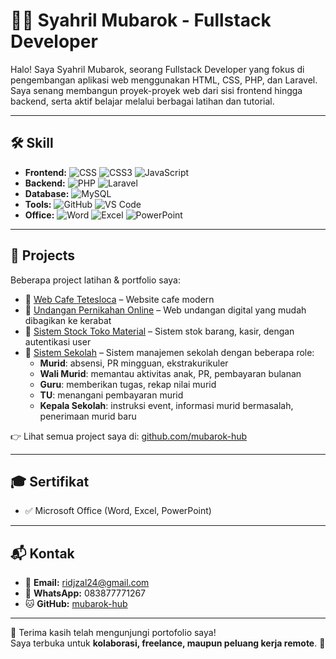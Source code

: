 # 👨‍💻 Syahril Mubarok - Fullstack Developer

Halo! Saya Syahril Mubarok, seorang Fullstack Developer yang fokus di pengembangan aplikasi web menggunakan HTML, CSS, PHP, dan Laravel. Saya senang membangun proyek-proyek web dari sisi frontend hingga backend, serta aktif belajar melalui berbagai latihan dan tutorial.

---

## 🛠️ Skill
-  **Frontend:**  ![CSS](https://img.shields.io/badge/HTML-E34F26?style=for-the-badge&logo=html5&logoColor=white)  ![CSS3](https://img.shields.io/badge/CSS-1572B6?style=for-the-badge&logo=css3&logoColor=white)  ![JavaScript](https://img.shields.io/badge/JavaScript-F7DF1E?style=for-the-badge&logo=javascript&logoColor=black) 
- **Backend:**  ![PHP](https://img.shields.io/badge/PHP-777BB4?style=for-the-badge&logo=php&logoColor=white)  ![Laravel](https://img.shields.io/badge/Laravel-FF2D20?style=for-the-badge&logo=laravel&logoColor=white)  
- **Database:**  ![MySQL](https://img.shields.io/badge/MySQL-4479A1?style=for-the-badge&logo=mysql&logoColor=white)  
- **Tools:**  ![GitHub](https://img.shields.io/badge/GitHub-181717?style=for-the-badge&logo=github&logoColor=white)  ![VS Code](https://img.shields.io/badge/VS%20Code-0078d7?style=for-the-badge&logo=visual-studio-code&logoColor=white)  
- **Office:**  ![Word](https://img.shields.io/badge/Microsoft_Word-2B579A?style=for-the-badge&logo=microsoft-word&logoColor=white)  ![Excel](https://img.shields.io/badge/Microsoft_Excel-217346?style=for-the-badge&logo=microsoft-excel&logoColor=white)  ![PowerPoint](https://img.shields.io/badge/Microsoft_PowerPoint-B7472A?style=for-the-badge&logo=microsoft-powerpoint&logoColor=white)

---

## 📂 Projects
Beberapa project latihan & portfolio saya:

- 🔹 [Web Cafe Tetesloca](https://github.com/mubarok-hub/web_cafe_tetesloca) – Website cafe modern  
- 🔹 [Undangan Pernikahan Online](https://github.com/mubarok-hub/Undangan_pernikahan_online) – Web undangan digital yang mudah dibagikan ke kerabat  
- 🔹 [Sistem Stock Toko Material](https://github.com/mubarok-hub/Sistem_stock_toko_matrial) – Sistem stok barang, kasir, dengan autentikasi user  
- 🔹 [Sistem Sekolah](https://github.com/mubarok-hub/Sistem_sekolah) – Sistem manajemen sekolah dengan beberapa role:
  - **Murid**: absensi, PR mingguan, ekstrakurikuler  
  - **Wali Murid**: memantau aktivitas anak, PR, pembayaran bulanan  
  - **Guru**: memberikan tugas, rekap nilai murid  
  - **TU**: menangani pembayaran murid  
  - **Kepala Sekolah**: instruksi event, informasi murid bermasalah, penerimaan murid baru

👉 Lihat semua project saya di: [github.com/mubarok-hub](https://github.com/mubarok-hub)

---

## 🎓 Sertifikat
- ✅ Microsoft Office (Word, Excel, PowerPoint)

---

## 📬 Kontak
- 📧 **Email:** ridjzal24@gmail.com  
- 📱 **WhatsApp:** 083877771267  
- 🐱 **GitHub:** [mubarok-hub](https://github.com/mubarok-hub)  

---

🙏 Terima kasih telah mengunjungi portofolio saya!  
Saya terbuka untuk **kolaborasi, freelance, maupun peluang kerja remote**. 🚀
